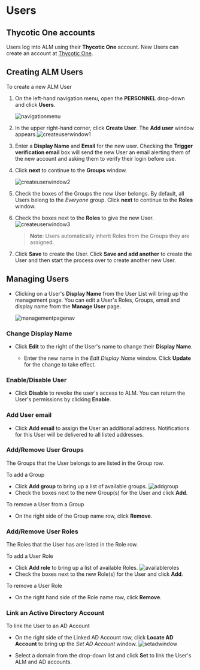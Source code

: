 ﻿[title]: # (Create and Manage Users)
[tags]: # (Account Lifecycle Manager,ALM,Active Directory,)
[priority]: # (5100)

# Users

## Thycotic One accounts

Users log into ALM using their **Thycotic One** account. New Users can create an account at [Thycotic One](https://login.thycotic.com/Account/Login).

## Creating ALM Users

To create a new ALM User

1. On the left-hand navigation menu, open the **PERSONNEL** drop-down and click **Users**.

    ![navigationmenu](images/users-nav-menu.png)

1. In the upper right-hand corner, click **Create User**. The **Add user** window appears.![createuserwindow1](images/users-create-step1.png)
1. Enter a **Display Name** and **Email** for the new user. Checking the **Trigger verification email** box will send the new User an email alerting them of the new account and asking them to verify their login before use.
1. Click **next** to continue to the **Groups** window.

    ![createuserwindow2](images/users-create-step2.png)
1. Check the boxes of the Groups the new User belongs. By default, all Users belong to the *Everyone* group. Click **next** to continue to the **Roles** window.
1. Check the boxes next to the **Roles** to give the new User.![createuserwindow3](images/users-create-step3.png)
    >**Note**: Users automatically inherit Roles from the Groups they are assigned.

1. Click **Save** to create the User. Click **Save and add another** to create the User and then start the process over to create another new User.

## Managing Users

* Clicking on a User's **Display Name** from the User List will bring up the management page. You can edit a User's Roles, Groups, email and display name from the **Manage User** page.

    ![managementpagenav](images/manageusernav.png)

### Change Display Name

* Click **Edit** to the right of the User's name to change their **Display Name**.

    * Enter the new name in the *Edit Display Name* window. Click **Update** for the change to take effect.

### Enable/Disable User

* Click **Disable** to revoke the user's access to ALM. You can return the User's permissions by clicking **Enable**.

### Add User email

* Click **Add email** to assign the User an additional address. Notifications for this User will be delivered to all listed addresses.

### Add/Remove User Groups

The Groups that the User belongs to are listed in the Group row.

To add a Group

* Click **Add group** to bring up a list of available groups. ![addgroup](images/usersaddgroup.png)
* Check the boxes next to the new Group(s) for the User and click **Add**.

To remove a User from a Group

* On the right side of the Group name row, click  **Remove**.

### Add/Remove User Roles

The Roles that the User has are listed in the Role row.

To add a User Role

* Click **Add role** to bring up a list of available Roles. ![availableroles](images/usersaddrole.png)
* Check the boxes next to the new Role(s) for the User and click **Add**.

To remove a User Role

* On the right hand side of the Role name row, click **Remove**.

### Link an Active Directory Account

To link the User to an AD Account

* On the right side of the Linked AD Account row, click **Locate AD Account** to bring up the *Set AD Account* window. ![setadwindow](images/userslinkad.png)

* Select a domain from the drop-down list and click **Set** to link the User's ALM and AD accounts.
